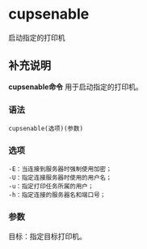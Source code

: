 cupsenable
===

启动指定的打印机

## 补充说明

**cupsenable命令** 用于启动指定的打印机。

###  语法

```
cupsenable(选项)(参数)
```

###  选项

```
-E：当连接到服务器时强制使用加密；
-U：指定连接服务器时使用的用户名；
-u：指定打印任务所属的用户；
-h：指定连接的服务器名和端口号；
```

###  参数

目标：指定目标打印机。


<!-- Linux命令行搜索引擎：https://jaywcjlove.github.io/linux-command/ -->